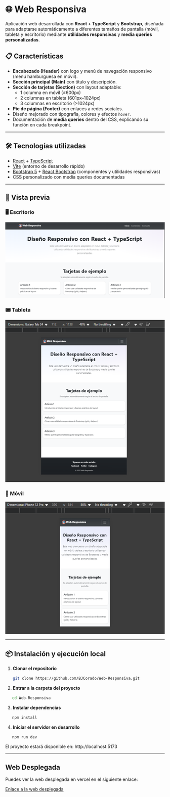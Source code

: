 # 🌐 Web Responsiva

Aplicación web desarrollada con **React + TypeScript** y **Bootstrap**, diseñada para adaptarse automáticamente a diferentes tamaños de pantalla (móvil, tableta y escritorio) mediante **utilidades responsivas** y **media queries personalizadas**.

## 📋 Características

- **Encabezado (Header)** con logo y menú de navegación responsivo (menú hamburguesa en móvil).
- **Sección principal (Main)** con título y descripción.
- **Sección de tarjetas (Section)** con layout adaptable:
  - 1 columna en móvil (≤600px)
  - 2 columnas en tableta (601px–1024px)
  - 3 columnas en escritorio (>1024px)
- **Pie de página (Footer)** con enlaces a redes sociales.
- Diseño mejorado con tipografía, colores y efectos `hover`.
- Documentación de **media queries** dentro del CSS, explicando su función en cada breakpoint.

---

## 🛠️ Tecnologías utilizadas

- [React](https://react.dev/) + [TypeScript](https://www.typescriptlang.org/)
- [Vite](https://vitejs.dev/) (entorno de desarrollo rápido)
- [Bootstrap 5](https://getbootstrap.com/) + [React Bootstrap](https://react-bootstrap.github.io/) (componentes y utilidades responsivas)
- CSS personalizado con media queries documentadas

---
## 📱 Vista previa

### 🖥️ Escritorio
![Vista escritorio](escritorio.png)

### 📟 Tableta
![Vista tableta](tablet.png)

### 📱 Móvil
![Vista móvil](telefono.png)


---

## 📦 Instalación y ejecución local

1. **Clonar el repositorio**
   ```bash
   git clone https://github.com/BJCorado/Web-Responsiva.git

2. **Entrar a la carpeta del proyecto**
```bash
   cd Web-Responsiva
```
3. **Instalar dependencias**
```bash
   npm install
```
4. **Iniciar el servidor en desarrollo**
```bash
   npm run dev
```
El proyecto estará disponible en:
http://localhost:5173

---

## Web Desplegada

Puedes ver la web desplegada en vercel en el siguiente enlace:

[Enlace a la web desplegada](https://webresponsivaolive.vercel.app)
